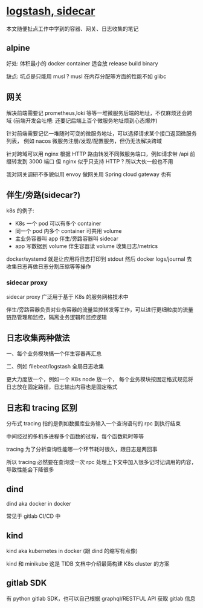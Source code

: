 # [logstash, sidecar](2022/02/logstash_sidecar.md)

本文随便扯点工作中学到的容器、网关、日志收集的笔记

## alpine

好处: 体积最小的 docker container 适合放 release build binary

缺点: 坑点是只能用 musl ? musl 在内存分配等方面的性能不如 glibc

## 网关

解决前端需要记 prometheus,loki 等等一堆微服务后端的地址，不仅麻烦还会跨域
(前端开发会吐槽: 还要记后端上百个微服务地址烦到心态爆炸)

针对前端需要记忆一堆随时可变的微服务地址，可以选择请求某个接口返回微服务列表，
例如 nacos 微服务注册/发现/配置服务，但仍无法解决跨域

针对跨域可以用 nginx 根据 HTTP 路由转发不同微服务端口，例如请求带 /api 前缀转发到 3000 端口
但 nginx 似乎只支持 HTTP ? 所以大伙一般也不用

我对网关调研不多貌似用 envoy 做网关用 Spring cloud gateway 也有

## 伴生/旁路(sidecar?)

k8s 的例子:
- K8s 一个 pod 可以有多个 container
- 同一个 pod 内多个 container 可共用 volume
- 主业务容器叫 app 伴生/旁路容器叫 sidecar
- app 写数据到 volume 伴生容器读 volume 收集日志/metrics 

docker/systemd 就是让应用将日志打印到 stdout 然后 docker logs/journal 去收集日志再做日志分割压缩等等操作

### sidecar proxy

sidecar proxy 广泛用于基于 K8s 的服务网格技术中

伴生/旁路容器负责对业务容器的流量监控转发等工作，可以进行更细粒度的流量链路管理和监控，隔离业务逻辑和监控逻辑

## 日志收集两种做法

一、每个业务模块搞一个伴生容器再汇总

二、例如 filebeat/logstash 全局日志收集

更大力度放一个，例如一个 K8s node 放一个，
每个业务模块按固定格式规范将日志放在固定路径，日志输出内容也是固定格式

## 日志和 tracing 区别

分布式 tracing 指的是例如数据库业务输入一个查询语句的 rpc 到执行结束

中间经过的多机多进程多个函数的过程，每个函数耗时等等

tracing 为了分析查询性能哪一个环节耗时很久，跟日志是两回事

所以 tracing 必然要在查询或一次 rpc 处理上下文中加入很多记时记调用的内容，导致性能会下降很多

## dind

dind aka docker in docker

常见于 gitlab CI/CD 中

## kind

kind aka kubernetes in docker (跟 dind 的缩写有点像)

kind 和 minikube 这是 TIDB 文档中介绍最简构建 K8s cluster 的方案

## gitlab SDK

有 python gitlab SDK，也可以自己根据 graphql/RESTFUL API 获取 gitlab 信息
